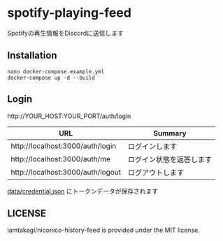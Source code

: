 # spotify-playing-feed

Spotifyの再生情報をDiscordに送信します

## Installation

```
nano docker-compose.example.yml
docker-compose up -d --build
```

## Login
http://YOUR_HOST:YOUR_PORT/auth/login

URL | Summary
---- | ----
http://localhost:3000/auth/login | ログインします
http://localhost:3000/auth/me | ログイン状態を返答します
http://localhost:3000/auth/logout | ログアウトします

[data/credential.json](data/credential.json) にトークンデータが保存されます

## LICENSE
iamtakagi/niconico-history-feed is provided under the MIT license.
